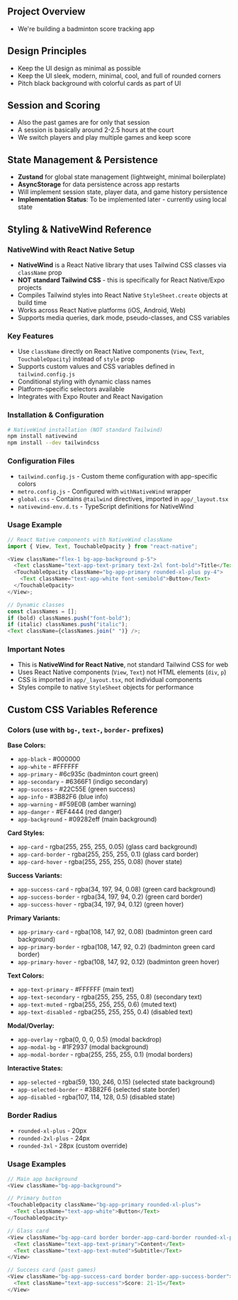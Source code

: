 ## Project Overview

- We're building a badminton score tracking app

## Design Principles

- Keep the UI design as minimal as possible
- Keep the UI sleek, modern, minimal, cool, and full of rounded corners
- Pitch black background with colorful cards as part of UI

## Session and Scoring

- Also the past games are for only that session
- A session is basically around 2-2.5 hours at the court
- We switch players and play multiple games and keep score

## State Management & Persistence

- **Zustand** for global state management (lightweight, minimal boilerplate)
- **AsyncStorage** for data persistence across app restarts
- Will implement session state, player data, and game history persistence
- **Implementation Status**: To be implemented later - currently using local state

## Styling & NativeWind Reference

### NativeWind with React Native Setup

- **NativeWind** is a React Native library that uses Tailwind CSS classes via `className` prop
- **NOT standard Tailwind CSS** - this is specifically for React Native/Expo projects
- Compiles Tailwind styles into React Native `StyleSheet.create` objects at build time
- Works across React Native platforms (iOS, Android, Web)
- Supports media queries, dark mode, pseudo-classes, and CSS variables

### Key Features

- Use `className` directly on React Native components (`View`, `Text`, `TouchableOpacity`) instead of `style` prop
- Supports custom values and CSS variables defined in `tailwind.config.js`
- Conditional styling with dynamic class names
- Platform-specific selectors available
- Integrates with Expo Router and React Navigation

### Installation & Configuration

```bash
# NativeWind installation (NOT standard Tailwind)
npm install nativewind
npm install --dev tailwindcss
```

### Configuration Files

- `tailwind.config.js` - Custom theme configuration with app-specific colors
- `metro.config.js` - Configured with `withNativeWind` wrapper
- `global.css` - Contains `@tailwind` directives, imported in `app/_layout.tsx`
- `nativewind-env.d.ts` - TypeScript definitions for NativeWind

### Usage Example

```javascript
// React Native components with NativeWind className
import { View, Text, TouchableOpacity } from "react-native";

<View className="flex-1 bg-app-background p-5">
  <Text className="text-app-text-primary text-2xl font-bold">Title</Text>
  <TouchableOpacity className="bg-app-primary rounded-xl-plus py-4">
    <Text className="text-app-white font-semibold">Button</Text>
  </TouchableOpacity>
</View>;

// Dynamic classes
const classNames = [];
if (bold) classNames.push("font-bold");
if (italic) classNames.push("italic");
<Text className={classNames.join(" ")} />;
```

### Important Notes

- This is **NativeWind for React Native**, not standard Tailwind CSS for web
- Uses React Native components (`View`, `Text`) not HTML elements (`div`, `p`)
- CSS is imported in `app/_layout.tsx`, not individual components
- Styles compile to native `StyleSheet` objects for performance

## Custom CSS Variables Reference

### Colors (use with `bg-`, `text-`, `border-` prefixes)

**Base Colors:**

- `app-black` - #000000
- `app-white` - #FFFFFF
- `app-primary` - #6c935c (badminton court green)
- `app-secondary` - #6366F1 (indigo secondary)
- `app-success` - #22C55E (green success)
- `app-info` - #3B82F6 (blue info)
- `app-warning` - #F59E0B (amber warning)
- `app-danger` - #EF4444 (red danger)
- `app-background` - #09282eff (main background)

**Card Styles:**

- `app-card` - rgba(255, 255, 255, 0.05) (glass card background)
- `app-card-border` - rgba(255, 255, 255, 0.1) (glass card border)
- `app-card-hover` - rgba(255, 255, 255, 0.08) (hover state)

**Success Variants:**

- `app-success-card` - rgba(34, 197, 94, 0.08) (green card background)
- `app-success-border` - rgba(34, 197, 94, 0.2) (green card border)
- `app-success-hover` - rgba(34, 197, 94, 0.12) (green hover)

**Primary Variants:**

- `app-primary-card` - rgba(108, 147, 92, 0.08) (badminton green card background)
- `app-primary-border` - rgba(108, 147, 92, 0.2) (badminton green card border)
- `app-primary-hover` - rgba(108, 147, 92, 0.12) (badminton green hover)

**Text Colors:**

- `app-text-primary` - #FFFFFF (main text)
- `app-text-secondary` - rgba(255, 255, 255, 0.8) (secondary text)
- `app-text-muted` - rgba(255, 255, 255, 0.6) (muted text)
- `app-text-disabled` - rgba(255, 255, 255, 0.4) (disabled text)

**Modal/Overlay:**

- `app-overlay` - rgba(0, 0, 0, 0.5) (modal backdrop)
- `app-modal-bg` - #1F2937 (modal background)
- `app-modal-border` - rgba(255, 255, 255, 0.1) (modal borders)

**Interactive States:**

- `app-selected` - rgba(59, 130, 246, 0.15) (selected state background)
- `app-selected-border` - #3B82F6 (selected state border)
- `app-disabled` - rgba(107, 114, 128, 0.5) (disabled state)

### Border Radius

- `rounded-xl-plus` - 20px
- `rounded-2xl-plus` - 24px
- `rounded-3xl` - 28px (custom override)

### Usage Examples

```javascript
// Main app background
<View className="bg-app-background">

// Primary button
<TouchableOpacity className="bg-app-primary rounded-xl-plus">
  <Text className="text-app-white">Button</Text>
</TouchableOpacity>

// Glass card
<View className="bg-app-card border border-app-card-border rounded-xl-plus">
  <Text className="text-app-text-primary">Content</Text>
  <Text className="text-app-text-muted">Subtitle</Text>
</View>

// Success card (past games)
<View className="bg-app-success-card border border-app-success-border">
  <Text className="text-app-success">Score: 21-15</Text>
</View>
```
